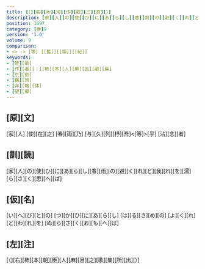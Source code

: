 ```yaml
---
title: [（][名][木][河][作][歌][三][首][）]
description: [家][人][の][使][ひ][に][あ][ら][し][春][雨][の][避][く][れ][ど][我][れ][を][濡][ら][さ][く][思][へ][ば]
position: 1697
category: [巻]9
version: '1.0'
volume: 9
comparison:
- <> -> [等] [[藍]][[類]][[紀]]
keywords:
- [雑][歌]
- [作][者][：][柿][本][人][麻][呂][歌][集]
- [京][都]
- [羈][旅]
- [非][略][体]
- [望][郷]
---
```


## [原][文]

[家][人] [使][在][之] [春][雨][乃] [与][久][列][杼][吾]<[等]>[乎] [沾][念][者]

## [訓][読]

[家][人][の][使][ひ][に][あ][ら][し][春][雨][の][避][く][れ][ど][我][れ][を][濡][ら][さ][く][思][へ][ば]

## [仮][名]

[い][へ][び][と][の] [つ][か][ひ][に][あ][ら][し] [は][る][さ][め][の] [よ][く][れ][ど][わ][れ][を] [ぬ][ら][さ][く][お][も][へ][ば]

## [左][注]

[（][右][柿][本][朝][臣][人][麻][呂][之][歌][集][所][出][）]
